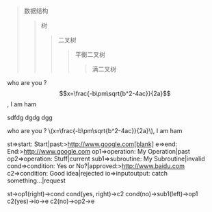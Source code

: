 <script type="text/javascript" async
  src="https://cdnjs.cloudflare.com/ajax/libs/mathjax/2.7.1/MathJax.js?config=TeX-MML-AM_CHTML">
</script>

>数据结构
>>树
>>>二叉树
>>>>平衡二叉树
>>>>>满二叉树

who are you ? $$x=\frac{-b\pm\sqrt{b^2-4ac}}{2a}$$, I am ham

sdfdg
dgdg
dgg


who are you ? \\(x=\frac{-b\pm\sqrt{b^2-4ac}}{2a}\\), I am ham


st=>start: Start|past:>http://www.google.com[blank]
e=>end: End:>http://www.google.com
op1=>operation: My Operation|past
op2=>operation: Stuff|current
sub1=>subroutine: My Subroutine|invalid
cond=>condition: Yes 
or No?|approved:>http://www.baidu.com
c2=>condition: Good idea|rejected
io=>inputoutput: catch something...|request

st->op1(right)->cond
cond(yes, right)->c2
cond(no)->sub1(left)->op1
c2(yes)->io->e
c2(no)->op2->e

